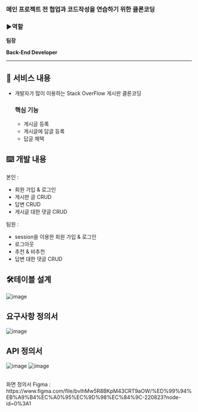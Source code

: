 
### 메인 프로젝트 전 협업과 코드작성을 연습하기 위한 클론코딩

### ▶️역할

**팀장**

**Back-End Developer**

---

## 📃 서비스 내용

- 개발자가 많이 이용하는 Stack OverFlow 게시판 클론코딩
    
    ### 핵심 기능
    
    - 게시글 등록
    - 게시글에 답글 등록
    - 답글 채택

## ⌨️ 개발 내용

본인 :

- 회원 가입 & 로그인
- 게시판 글 CRUD
- 답변 CRUD
- 게시글 대한 댓글 CRUD

팀원 : 

- session을 이용한 회원 가입 & 로그인
- 로그아웃
- 추천 & 비추천
- 답변 대한 댓글 CRUD

## 🛠️테이블 설계

![image](https://user-images.githubusercontent.com/86710265/197729592-27d2870f-d697-4c9a-97b5-026b5818f233.png)


## 요구사항 정의서

![image](https://user-images.githubusercontent.com/86710265/197729661-c591ea45-5cb2-4d54-87fd-39fda12f0413.png)


## API 정의서

![image](https://user-images.githubusercontent.com/86710265/197729775-5789b6e7-402b-4231-aa4a-91db7a002cb3.png)
![image](https://user-images.githubusercontent.com/86710265/197729834-1f193e19-376e-4b9e-b7f7-4836684465ad.png)

<br>
<div> 화면 정의서 Figma : https://www.figma.com/file/bvIhMw5R8BKpM43CRT9aOW/%ED%99%94%EB%A9%B4%EC%A0%95%EC%9D%98%EC%84%9C-220823?node-id=0%3A1 </div>
</br>


